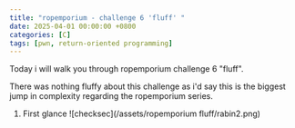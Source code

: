 ```yaml
---
title: "ropemporium - challenge 6 'fluff' "
date: 2025-04-01 00:00:00 +0800
categories: [C]
tags: [pwn, return-oriented programming]
---
```


Today i will walk you through ropemporium challenge 6 "fluff".

There was nothing fluffy about this challenge as i'd say this is the biggest jump in complexity regarding the ropemporium series.

1. First glance
    ![checksec](/assets/ropemporium fluff/rabin2.png)
